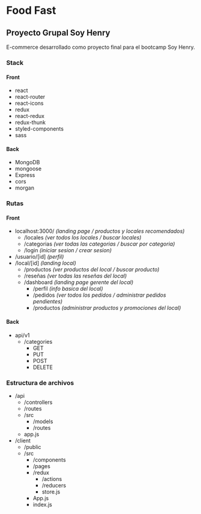 # Food Fast

## Proyecto Grupal Soy Henry

E-commerce desarrollado como proyecto final para el bootcamp Soy Henry.

### Stack

#### Front

-   react
-   react-router
-   react-icons
-   redux
-   react-redux
-   redux-thunk
-   styled-components
-   sass

#### Back

-   MongoDB
-   mongoose
-   Express
-   cors
-   morgan

### Rutas

#### Front

-   localhost:3000/ _(landing page / productos y locales recomendados)_
    -   /locales _(ver todos los locales / buscar locales)_
    -   /categorias _(ver todas las categorias / buscar por categoria)_
    <!-- -   /productos _(ver todos los productos / buscar productos)_ -->
    -   /login _(iniciar sesion / crear sesion)_
-   /usuario/[id] _(perfil)_
    <!-- -   /reseñas _(ver todas mis reseñas)_
    -   /pedidos _(ver todos mis pedidos)_ -->
-   /local/[id] _(landing local)_
    -   /productos _(ver productos del local / buscar producto)_
    <!-- -   /promociones _(ver promociones del local)_ -->
    -   /reseñas _(ver todas las reseñas del local)_
    -   /dashboard _(landing page gerente del local)_
        -   /perfil _(info basica del local)_
        -   /pedidos _(ver todos los pedidos / administrar pedidos pendientes)_
        -   /productos _(administrar productos y promociones del local)_

#### Back

-   api/v1
    -   /categories
        -   GET
        -   PUT
        -   POST
        -   DELETE

### Estructura de archivos

-   /api
    -   /controllers
    -   /routes
    -   /src
        -   /models
        -   /routes
    -   app.js
-   /client
    -   /public
    -   /src
        -   /components
        -   /pages
        -   /redux
            -   /actions
            -   /reducers
            -   store.js
        -   App.js
        -   index.js
